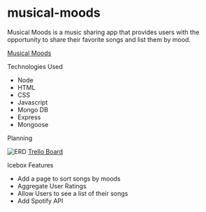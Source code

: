 # musical-moods
Musical Moods is a music sharing app that provides users with the opportunity to share their favorite songs and list them by mood.

[Musical Moods](https://musical-moods.herokuapp.com/)

Technologies Used
* Node
* HTML
* CSS
* Javascript
* Mongo DB
* Express
* Mongoose


Planning

![ERD](https://i.imgur.com/OwLoi3X.jpg)
[Trello Board](https://trello.com/b/5z1oLtUB/musical-moods)


Icebox Features
* Add a page to sort songs by moods
* Aggregate User Ratings
* Allow Users to see a list of their songs
* Add Spotify API